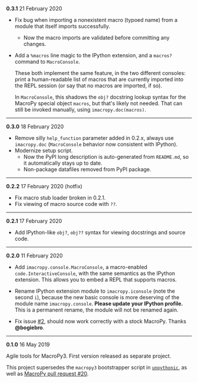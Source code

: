 **0.3.1** 21 February 2020

- Fix bug when importing a nonexistent macro (typoed name) from a module that itself imports successfully.
  - Now the macro imports are validated before committing any changes.
- Add a `%macros` line magic to the IPython extension, and a `macros?` command to `MacroConsole`.

  These both implement the same feature, in the two different consoles: print a human-readable list of macros that are currently imported into the REPL session (or say that no macros are imported, if so).

  In `MacroConsole`, this shadows the `obj?` docstring lookup syntax for the MacroPy special object `macros`, but that's likely not needed. That can still be invoked manually, using `imacropy.doc(macros)`.

---

**0.3.0** 18 February 2020

- Remove silly `help_function` parameter added in 0.2.x, always use `imacropy.doc` (`MacroConsole` behavior now consistent with IPython).
- Modernize setup script.
  - Now the PyPI long description is auto-generated from `README.md`, so it automatically stays up to date.
  - Non-package datafiles removed from PyPI package.

---

**0.2.2** 17 February 2020 (hotfix)

- Fix macro stub loader broken in 0.2.1.
- Fix viewing of macro source code with `??`.

---

**0.2.1** 17 February 2020

- Add IPython-like `obj?`, `obj??` syntax for viewing docstrings and source code.

---

**0.2.0** 11 February 2020

-  Add `imacropy.console.MacroConsole`, a macro-enabled `code.InteractiveConsole`, with the same semantics as the IPython extension. This allows you to embed a REPL that supports macros.

- Rename IPython extension module to `imacropy.iconsole` (note the second `i`), because the new basic console is more deserving of the module name `imacropy.console`. **Please update your IPython profile.** This is a permanent rename, the module will not be renamed again.

- Fix issue [#2](https://github.com/Technologicat/imacropy/issues/2), should now work correctly with a stock MacroPy. Thanks **@bogiebro**.

---

**0.1.0** 16 May 2019

Agile tools for MacroPy3. First version released as separate project.

This project supersedes the `macropy3` bootstrapper script in [`unpythonic`](https://github.com/Technologicat/unpythonic), as well as [MacroPy pull request #20](https://github.com/azazel75/macropy/pull/20).
